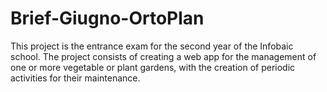 # Brief-Giugno-OrtoPlan
This project is the entrance exam for the second year of the Infobaic school. The project consists of creating a web app for the management of one or more vegetable or plant gardens, with the creation of periodic activities for their maintenance.
